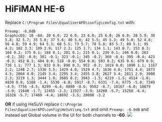 # HiFiMAN HE-6
Replace `C:\Program Files\EqualizerAPO\config\config.txt` with:
```
Preamp: -6.0dB
GraphicEQ: 10 -84; 20 6.0; 22 6.0; 23 6.0; 25 6.0; 26 6.0; 28 5.9; 30 5.8; 32 5.7; 35 5.6; 37 5.6; 40 5.6; 42 5.5; 45 5.3; 49 5.0; 52 4.8; 56 4.8; 59 4.9; 64 5.3; 68 5.5; 73 5.7; 78 5.8; 83 5.7; 89 5.1; 95 4.2; 102 3.3; 109 2.9; 117 2.3; 125 1.7; 134 1.1; 143 0.7; 153 0.3; 164 0.2; 175 0.1; 188 0.1; 201 0.1; 215 0.1; 230 0.1; 246 0.0; 263 -0.1; 282 -0.0; 301 -0.1; 323 -0.1; 345 -0.2; 369 -0.4; 395 -0.4; 423 -0.3; 452 0.1; 484 0.0; 518 -0.0; 554 0.0; 593 0.2; 635 0.6; 679 0.9; 726 1.1; 777 1.3; 832 0.9; 890 0.3; 952 -0.2; 1019 0.0; 1090 1.1; 1167 2.2; 1248 2.7; 1336 3.5; 1429 4.0; 1529 4.7; 1636 4.6; 1751 4.4; 1873 4.5; 2004 4.0; 2145 3.4; 2295 3.4; 2455 3.8; 2627 3.4; 2811 2.9; 3008 2.3; 3219 1.3; 3444 1.0; 3685 0.2; 3943 -1.5; 4219 -1.5; 4514 -1.0; 4830 0.8; 5168 -1.4; 5530 -6.8; 5917 -8.7; 6331 -7.4; 6775 -5.8; 7249 -4.5; 7756 -4.5; 8299 -6.4; 8880 -8.6; 9502 -8.7; 10167 -6.0; 10879 -3.0; 11640 -1.7; 12455 -2.3; 13327 -3.9; 14260 -5.7; 15258 -6.4; 16326 -5.7; 17469 -4.4; 18692 -3.5; 20000 -3.2
```
**OR** if using HeSuVi replace `C:\Program Files\EqualizerAPO\config\HeSuVi\eq.txt` and omit `Preamp: -6.0dB` and instead set Global volume in the UI for both channels to **-60**.
![](https://raw.githubusercontent.com/jaakkopasanen/AutoEq/master/results/Sonoma%20Model%20One/innerfidelity/onear/HiFiMAN%20HE-6/HiFiMAN%20HE-6.png)